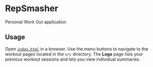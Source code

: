 # RepSmasher
Personal Work Out application

## Usage

Open [`index.html`](https://joshbrodeur.github.io/RepSmasher/) in a browser. Use the menu buttons to navigate to the workout pages located in the `src` directory.
The **Logs** page lists your previous workout sessions and lets you view individual summaries.
